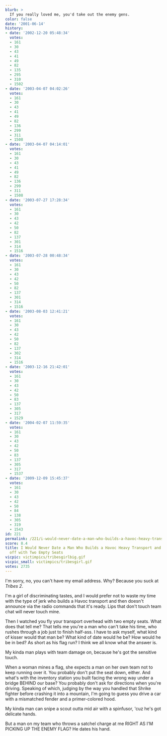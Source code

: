 ```yaml
---
blurb: >
  If you really loved me, you'd take out the enemy gens.
color: false
date: '2001-06-14'
history:
- date: '2002-12-20 05:48:34'
  votes:
  - 161
  - 30
  - 43
  - 41
  - 49
  - 82
  - 135
  - 295
  - 310
  - 1502
- date: '2003-04-07 04:02:26'
  votes:
  - 161
  - 30
  - 43
  - 41
  - 49
  - 82
  - 136
  - 299
  - 311
  - 1508
- date: '2003-04-07 04:14:01'
  votes:
  - 161
  - 30
  - 43
  - 41
  - 49
  - 82
  - 136
  - 299
  - 311
  - 1508
- date: '2003-07-27 17:28:34'
  votes:
  - 161
  - 30
  - 43
  - 42
  - 50
  - 82
  - 137
  - 301
  - 314
  - 1516
- date: '2003-07-28 00:48:34'
  votes:
  - 161
  - 30
  - 43
  - 42
  - 50
  - 82
  - 137
  - 301
  - 314
  - 1516
- date: '2003-08-03 12:41:21'
  votes:
  - 161
  - 30
  - 43
  - 42
  - 50
  - 82
  - 137
  - 302
  - 314
  - 1516
- date: '2003-12-16 21:42:01'
  votes:
  - 161
  - 30
  - 43
  - 42
  - 50
  - 83
  - 137
  - 305
  - 317
  - 1529
- date: '2004-02-07 11:59:35'
  votes:
  - 161
  - 30
  - 43
  - 42
  - 50
  - 83
  - 137
  - 305
  - 317
  - 1537
- date: '2009-12-09 15:45:37'
  votes:
  - 161
  - 30
  - 43
  - 42
  - 50
  - 84
  - 138
  - 305
  - 319
  - 1543
id: 221
permalink: /221/i-would-never-date-a-man-who-builds-a-havoc-heavy-transport-and-then-takes-off-with-two-empty-seats/
score: 8.4
title: I Would Never Date a Man Who Builds a Havoc Heavy Transport and Then Takes
  off with Two Empty Seats
vicpic: victimpics/tribesgirlbig.gif
vicpic_small: victimpics/tribesgirl.gif
votes: 2735
---
```


I'm sorry, no, you can't have my email address. Why? Because you suck at
*Tribes 2*.

I'm a girl of discriminating tastes, and I would prefer not to waste my
time with the type of jerk who builds a Havoc transport and then doesn't
announce via the radio commands that it's ready. Lips that don't touch
team chat will never touch mine.

Then I watched you fly your transport overhead with two empty seats.
What does that tell me? That tells me you're a man who can't take his
time, who rushes through a job just to finish half-ass. I have to ask
myself, what kind of kisser would that man be? What kind of date would
he be? How would he be in bed? As short as his flag run? I think we all
know what the answer is.

My kinda man plays with team damage on, because he's got the sensitive
touch.

When a woman mines a flag, she expects a man on her own team not to keep
running over it. You probably don't put the seat down, either. And
what's with the inventory station you built facing the wrong way under a
bridge BEHIND our base? You probably don't ask for directions when
you're driving. Speaking of which, judging by the way you handled that
Shrike fighter before crashing it into a mountain, I'm going to guess
you drive a car with a mismatched fender and a primer-colored hood.

My kinda man can snipe a scout outta mid air with a spinfusor, 'cuz he's
got delicate hands.

But a man on my team who throws a satchel charge at me RIGHT AS I'M
PICKING UP THE ENEMY FLAG? He dates his hand.